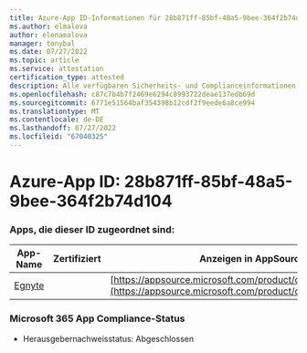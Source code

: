 ```yaml
---
title: Azure-App ID-Informationen für 28b871ff-85bf-48a5-9bee-364f2b74d104
ms.author: elmalova
author: elenamalova
manager: tonybal
ms.date: 07/27/2022
ms.topic: article
ms.service: attestation
certification_type: attested
description: Alle verfügbaren Sicherheits- und Complianceinformationen für 28b871ff-85bf-48a5-9bee-364f2b74d104.
ms.openlocfilehash: c87c7b4b7f2469e6294c8993722deae137edb69d
ms.sourcegitcommit: 6771e51564baf354398b12cdf2f9eede6a8ce994
ms.translationtype: MT
ms.contentlocale: de-DE
ms.lasthandoff: 07/27/2022
ms.locfileid: "67040325"
---
```

# <a name="azure-app-id-28b871ff-85bf-48a5-9bee-364f2b74d104"></a>Azure-App ID: 28b871ff-85bf-48a5-9bee-364f2b74d104


### <a name="apps-associated-with-this-id"></a>Apps, die dieser ID zugeordnet sind:
| **App-Name** | **Zertifiziert** | **Anzeigen in AppSource** |
|--------------|---------------|-----------------------|
| [Egnyte](../forward/WA104381174.md) |  | [https://appsource.microsoft.com/product/office/WA104381174](https://appsource.microsoft.com/product/office/WA104381174) |

### <a name="microsoft-365-app-compliance-status"></a>Microsoft 365 App Compliance-Status
- Herausgebernachweisstatus: Abgeschlossen
